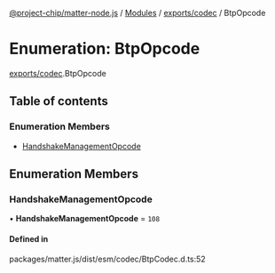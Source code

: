 [@project-chip/matter-node.js](../README.md) / [Modules](../modules.md) / [exports/codec](../modules/exports_codec.md) / BtpOpcode

# Enumeration: BtpOpcode

[exports/codec](../modules/exports_codec.md).BtpOpcode

## Table of contents

### Enumeration Members

- [HandshakeManagementOpcode](exports_codec.BtpOpcode.md#handshakemanagementopcode)

## Enumeration Members

### HandshakeManagementOpcode

• **HandshakeManagementOpcode** = ``108``

#### Defined in

packages/matter.js/dist/esm/codec/BtpCodec.d.ts:52

